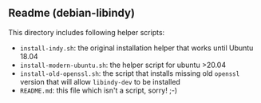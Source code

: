 ## Readme (debian-libindy)

This directory includes following helper scripts:

- `install-indy.sh`: the original installation helper that works until Ubuntu
   18.04
- `install-modern-ubuntu.sh`: the helper script for ubuntu >20.04
- `install-old-openssl.sh`: the script that installs missing old `openssl`
   version that will allow `libindy-dev` to be installed
- `README.md`: this file which isn't a script, sorry! ;-)
